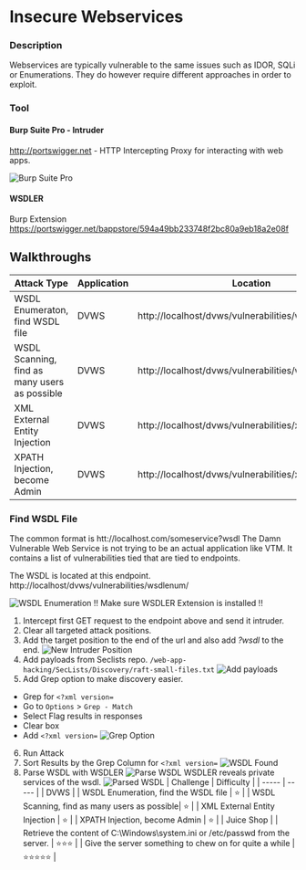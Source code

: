 # Insecure Webservices
### Description
Webservices are typically vulnerable to the same issues such as IDOR, SQLi or Enumerations. They do however require different approaches in order to exploit. 
### Tool
#### Burp Suite Pro - Intruder
http://portswigger.net - HTTP Intercepting Proxy for interacting with web apps.

![Burp Suite Pro](https://github.com/justinlarson/Web-App-Hacking-Workshop/raw/master/img/burpsuite.png)

#### WSDLER
Burp Extension
https://portswigger.net/bappstore/594a49bb233748f2bc80a9eb18a2e08f

## Walkthroughs

| Attack Type | Application | Location | Tool |
| ---- | ---- | ---- | ---- |
| WSDL Enumeraton, find WSDL file | DVWS | http://localhost/dvws/vulnerabilities/wsdlenum/ |  intruder/WSDLER |
| WSDL Scanning, find as many users as possible | DVWS | http://localhost/dvws/vulnerabilities/wsdlenum/| intruder |
| XML External Entity Injection  | DVWS | http://localhost/dvws/vulnerabilities/xxe/ | intruder |
| XPATH Injection, become Admin  | DVWS | http://localhost/dvws/vulnerabilities/xpath/xpath.php | intruder |
###  Find WSDL File
The common format is htt://localhost.com/someservice?wsdl
The Damn Vulnerable Web Service is not trying to be an actual application like VTM. It contains a list of vulnerabilities tied that are tied to endpoints. 

The WSDL is located at this endpoint.  
http://localhost/dvws/vulnerabilities/wsdlenum/

![WSDL Enumeration](https://github.com/justinlarson/Web-App-Hacking-Workshop/raw/master/img/dvws-wsdl-enumeration.png)
!! Make sure WSDLER Extension is installed !!
1. Intercept first GET request to the endpoint above and send it intruder. 
2. Clear all targeted attack positions.
3. Add the target position to the end of the url and also add _?wsdl_ to the end.
![New Intruder Position](https://github.com/justinlarson/Web-App-Hacking-Workshop/raw/master/img/dvws-new-intruder-position.png)
4. Add payloads from Seclists repo. 
`/web-app-hacking/SecLists/Discovery/raft-small-files.txt`
![Add payloads](https://github.com/justinlarson/Web-App-Hacking-Workshop/raw/master/img/dvws-load-list.png)
5. Add Grep option to make discovery easier. 
* Grep for `<?xml version=`
* Go to `Options` > `Grep - Match`
* Select Flag results in responses
* Clear box
* Add `<?xml version=`
![Grep Option](https://github.com/justinlarson/Web-App-Hacking-Workshop/raw/master/img/dvws-grep-xml.png)
6. Run Attack
7. Sort Results by the Grep Column for `<?xml version=`
![WSDL Found](https://github.com/justinlarson/Web-App-Hacking-Workshop/raw/master/img/dvws-wsdl-found.png)
8. Parse WSDL with WSDLER
![Parse WSDL](https://github.com/justinlarson/Web-App-Hacking-Workshop/raw/master/img/dvws-parse-wsdl.png)
WSDLER reveals private services of the wsdl. 
![Parsed WSDL](https://github.com/justinlarson/Web-App-Hacking-Workshop/raw/master/img/dvws-parsed-wsdl.png)
| Challenge | Difficulty |
| ----- | ----- |
| DVWS | 
| WSDL Enumeration, find the WSDL file | :star: | 
| WSDL Scanning, find as many users as possible| :star: | 
| XML External Entity Injection | :star: | 
| XPATH Injection, become Admin | :star: | 
| Juice Shop |
| Retrieve the content of C:\Windows\system.ini or /etc/passwd from the server. | :star::star::star: |
| Give the server something to chew on for quite a while | :star::star::star::star::star: |
